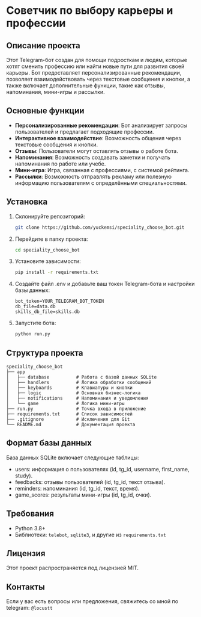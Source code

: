 # Советчик по выбору карьеры и профессии

## Описание проекта
Этот Telegram-бот создан для помощи подросткам и людям, которые хотят сменить профессию или найти новые пути для развития своей карьеры. Бот предоставляет персонализированные рекомендации, позволяет взаимодействовать через текстовые сообщения и кнопки, а также включает дополнительные функции, такие как отзывы, напоминания, мини-игры и рассылки.

## Основные функции
- **Персонализированные рекомендации**: Бот анализирует запросы пользователей и предлагает подходящие профессии.
- **Интерактивное взаимодействие**: Возможность общения через текстовые сообщения и кнопки.
- **Отзывы**: Пользователи могут оставлять отзывы о работе бота.
- **Напоминания**: Возможность создавать заметки и получать напоминания по работе или учебе.
- **Мини-игра**: Игра, связанная с профессиями, с системой рейтинга.
- **Рассылки**: Возможность отправлять рекламу или полезную информацию пользователям с определёнными специальностями.

## Установка
1. Склонируйте репозиторий:
   ```bash
   git clone https://github.com/yuckemsi/speciality_choose_bot.git
   ```
2. Перейдите в папку проекта:
	```bash
	cd speciality_choose_bot
	```
3. Установите зависимости:
	```bash
	pip install -r requirements.txt
	```
4. Создайте файл .env и добавьте ваш токен Telegram-бота и настройки базы данных:
	```
    bot_token=YOUR_TELEGRAM_BOT_TOKEN
	db_file=data.db
	skills_db_file=skills.db
	```
5. Запустите бота:
   ```bash
   python run.py
   ```
## Структура проекта

```
speciality_choose_bot
├── app
│   ├── database          # Работа с базой данных SQLite
│   ├── handlers          # Логика обработки сообщений
│   ├── keyboards         # Клавиатуры и кнопки
│   ├── logic             # Основная бизнес-логика
│   ├── notifications     # Напоминания и уведомления
│   └── game              # Логика мини-игры
├── run.py                # Точка входа в приложение
├── requirements.txt      # Список зависимостей
├── .gitignore            # Исключения для Git
└── README.md             # Документация проекта
```

## Формат базы данных
База данных SQLite включает следующие таблицы:

- users: информация о пользователях (id, tg_id, username, first_name, study).
- feedbacks: отзывы пользователей (id, tg_id, текст отзыва).
- reminders: напоминания (id, tg_id, текст, время).
- game_scores: результаты мини-игры (id, tg_id, очки).

## Требования
- Python 3.8+
- Библиотеки: ```telebot```, ```sqlite3```, и другие из ```requirements.txt```

## Лицензия

Этот проект распространяется под лицензией MIT.

## Контакты

Если у вас есть вопросы или предложения, свяжитесь со мной по telegram: ```@locustt```